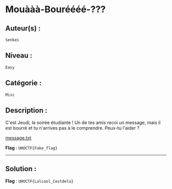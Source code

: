 # Mouààà-Bouréééé-???

## Auteur(s) :
`Senkei`

## Niveau :
`Easy`

## Catégorie :
`Misc`

## Description :
C'est Jeudi, la soirée étudiante ! Un de tes amis recoi un message, mais il est bourré et tu n'arrives pas à le comprendre. Peux-tu l'aider ?

[message.txt](message.txt)

**Flag** :  `UHOCTF{Fake_flag}`

---

## Solution :

**Flag** :  `UHOCTF{Lalcool_Cestdelo}`